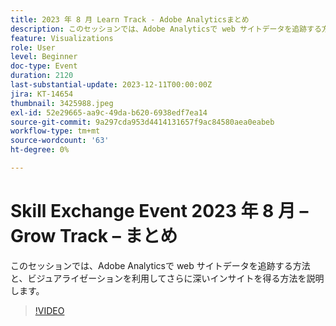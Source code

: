 ```yaml
---
title: 2023 年 8 月 Learn Track - Adobe Analyticsまとめ
description: このセッションでは、Adobe Analyticsで web サイトデータを追跡する方法と、ビジュアライゼーションを利用してさらに深いインサイトを得る方法を説明します。
feature: Visualizations
role: User
level: Beginner
doc-type: Event
duration: 2120
last-substantial-update: 2023-12-11T00:00:00Z
jira: KT-14654
thumbnail: 3425988.jpeg
exl-id: 52e29665-aa9c-49da-b620-6938edf7ea14
source-git-commit: 9a297cda953d4414131657f9ac84580aea0eabeb
workflow-type: tm+mt
source-wordcount: '63'
ht-degree: 0%

---
```


# Skill Exchange Event 2023 年 8 月 – Grow Track – まとめ

このセッションでは、Adobe Analyticsで web サイトデータを追跡する方法と、ビジュアライゼーションを利用してさらに深いインサイトを得る方法を説明します。

>[!VIDEO](https://video.tv.adobe.com/v/3425988/?learn=on)
